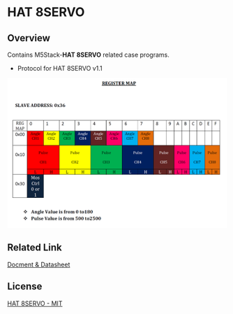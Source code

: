 # HAT 8SERVO

## Overview

Contains M5Stack-**HAT 8SERVO** related case programs.

- Protocol for HAT 8SERVO v1.1

![protocol.jpg](./protocol.jpg)

## Related Link

[Docment & Datasheet](https://docs.m5stack.com/en/hat/hat_8servos_1.1)

## License

[HAT 8SERVO - MIT](LICENSE)

